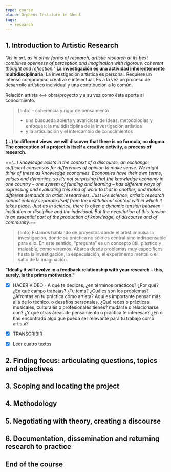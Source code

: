 ```yaml
---
type: course
place: Orpheus Institute in Ghent
tags:
  - research
---
```

## 1. Introduction to Artistic Research

*"As in art, as in other forms of research, artistic research at its best combines openness of perception and imagination with rigorous, coherent thought and reflection."*
**La investigación es una actividad inherentemente multidisciplinaria**.
La investigación artística es personal. Requiere un intenso compromiso creativo e intelectual. Es a la vez un proceso de desarrollo artístico individual y una contribución a lo común.

Relación artista <--> obra/proyecto y a su vez como ésta aporta al conocimiento.

> [!info] - coherencia y rigor de pensamiento
> - una búsqueda abierta y avariciosa de ideas, metodologías y enfoques: la multidisciplina de la investigación artística
> - y la articulación y el intercambio de conocimientos

**(...) to different views we will discover that there is no formula, no dogma. The conception of a project is itself a creative activity, a process of research.**

*==(...) knowledge exists in the context of a discourse, an exchange: sufficient consensus for differences of opinion to make sense. We might think of these as knowledge economies. Economies have their own terms, values and dynamics, so it’s not surprising that the knowledge economy in one country – one system of funding and learning – has different ways of expressing and evaluating this kind of work to that in another, and makes different demands on artist researchers. Just like science, artistic research cannot entirely separate itself from the institutional context within which it takes place. Just as in science, there is often a dynamic tension between institution or discipline and the individual. But the negotiation of this tension is an essential part of the production of knowledge, of discourse and of community.==*

> [!info] Estamos hablando de proyectos donde el artist impulsa la investigación, donde su práctica no sólo es central sino indispensable para ello. En este sentido, “pregunta” es un concepto útil, plástico y maleable, como veremos. Abarca desde problemas muy específicos hasta la investigación, la especulación, el experimento mental o el salto de la imaginación.

**"Ideally it will evolve in a feedback relationship with your research – this, surely, is the prime motivation."**

- [x] HACER VIDEO - A qué te dedicas, ¿en términos prácticos? ¿Por qué? ¿En qué campo trabajas? ¿Tu tema? ¿Cuáles son los problemas? ¿Afrontas en tu práctica como artista? Aquí es importante pensar más allá de lo técnico. o desafíos personales. ¿Qué redes o prácticas musicales, culturales o profesionales tienes? mudarse o relacionarse con? ¿Y qué otras áreas de pensamiento o práctica te interesan? ¿En o has encontrado algo que pueda ser relevante para tu trabajo como artista?
- [x] TRANSCRIBIR
- [x] Leer cuatro textos


## 2. Finding focus: articulating questions, topics and objectives
    
## 3. Scoping and locating the project
    
## 4. Methodology
    
## 5. Negotiating with theory, creating a discourse
    
## 6. Documentation, dissemination and returning research to practice
    
## End of the course